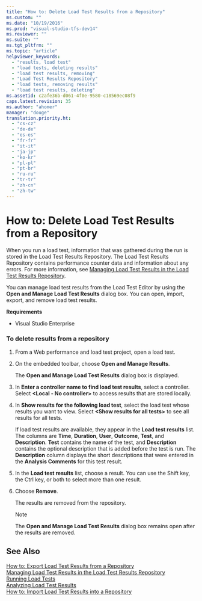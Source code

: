 ```yaml
---
title: "How to: Delete Load Test Results from a Repository"
ms.custom: ""
ms.date: "10/19/2016"
ms.prod: "visual-studio-tfs-dev14"
ms.reviewer: ""
ms.suite: ""
ms.tgt_pltfrm: ""
ms.topic: "article"
helpviewer_keywords: 
  - "results, load test"
  - "load tests, deleting results"
  - "load test results, removing"
  - "Load Test Results Repository"
  - "load tests, removing results"
  - "load test results, deleting"
ms.assetid: c2afe36b-d061-4f0e-9580-c18569ec08f9
caps.latest.revision: 35
ms.author: "ahomer"
manager: "douge"
translation.priority.ht: 
  - "cs-cz"
  - "de-de"
  - "es-es"
  - "fr-fr"
  - "it-it"
  - "ja-jp"
  - "ko-kr"
  - "pl-pl"
  - "pt-br"
  - "ru-ru"
  - "tr-tr"
  - "zh-cn"
  - "zh-tw"
---
```

# How to: Delete Load Test Results from a Repository
When you run a load test, information that was gathered during the run is stored in the Load Test Results Repository. The Load Test Results Repository contains performance counter data and information about any errors. For more information, see [Managing Load Test Results in the Load Test Results Repository](../test/managing-load-test-results-in-the-load-test-results-repository.md).  
  
 You can manage load test results from the Load Test Editor by using the **Open and Manage Load Test Results** dialog box. You can open, import, export, and remove load test results.  
  
 **Requirements**  
  
-   Visual Studio Enterprise  
  
### To delete results from a repository  
  
1.  From a Web performance and load test project, open a load test.  
  
2.  On the embedded toolbar, choose **Open and Manage Results**.  
  
     The **Open and Manage Load Test Results** dialog box is displayed.  
  
3.  In **Enter a controller name to find load test results**, select a controller. Select **\<Local - No controller>** to access results that are stored locally.  
  
4.  In **Show results for the following load test**, select the load test whose results you want to view. Select **\<Show results for all tests>** to see all results for all tests.  
  
     If load test results are available, they appear in the **Load test results** list. The columns are **Time**, **Duration**, **User**, **Outcome**, **Test**, and **Description**. **Test** contains the name of the test, and **Description** contains the optional description that is added before the test is run. The **Description** column displays the short descriptions that were entered in the **Analysis Comments** for this test result.  
  
5.  In the **Load test results** list, choose a result. You can use the Shift key, the Ctrl key, or both to select more than one result.  
  
6.  Choose **Remove**.  
  
     The results are removed from the repository.  
  
    > [!NOTE]
    >  The **Open and Manage Load Test Results** dialog box remains open after the results are removed.  
  
## See Also  
 [How to: Export Load Test Results from a Repository](../test/how-to--export-load-test-results-from-a-repository.md)   
 [Managing Load Test Results in the Load Test Results Repository](../test/managing-load-test-results-in-the-load-test-results-repository.md)   
 [Running Load Tests](../test_notintoc/running-load-tests.md)   
 [Analyzing Load Test Results](../test/analyzing-load-test-results-using-the-load-test-analyzer.md)   
 [How to: Import Load Test Results into a Repository](../test/how-to--import-load-test-results-into-a-repository.md)